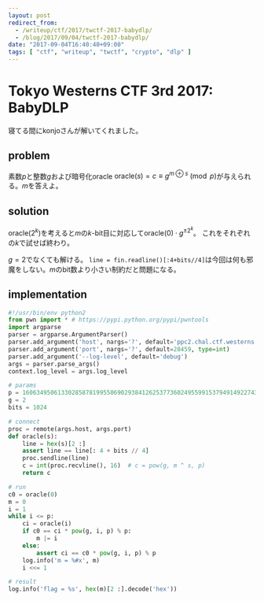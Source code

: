 ```yaml
---
layout: post
redirect_from:
  - /writeup/ctf/2017/twctf-2017-babydlp/
  - /blog/2017/09/04/twctf-2017-babydlp/
date: "2017-09-04T16:40:40+09:00"
tags: [ "ctf", "writeup", "twctf", "crypto", "dlp" ]
---
```


# Tokyo Westerns CTF 3rd 2017: BabyDLP

寝てる間にkonjoさんが解いてくれました。

## problem

素数$p$と整数$g$および暗号化oracle $\mathrm{oracle}(s) = c \equiv g^{m \oplus s} \pmod{p}$が与えられる。$m$を答えよ。

## solution

$\mathrm{oracle}(2^k)$を考えると$m$の$k$-bit目に対応して$\mathrm{oracle}(0) \cdot g^{\pm 2^k}$。
これをそれぞれの$k$で試せば終わり。

$g = 2$でなくても解ける。
`line = fin.readline()[:4+bits//4]`は今回は何も邪魔をしない。$m$のbit数より小さい制約だと問題になる。

## implementation

``` python
#!/usr/bin/env python2
from pwn import * # https://pypi.python.org/pypi/pwntools
import argparse
parser = argparse.ArgumentParser()
parser.add_argument('host', nargs='?', default='ppc2.chal.ctf.westerns.tokyo')
parser.add_argument('port', nargs='?', default=28459, type=int)
parser.add_argument('--log-level', default='debug')
args = parser.parse_args()
context.log_level = args.log_level

# params
p = 160634950613302858781995506902938412625377360249559915379491492274326359260806831823821711441204122060415286351711411013883400510041411782176467940678464161205204391247137689678794367049197824119717278923753940984084059450704378828123780678883777306239500480793044460796256306557893061457956479624163771194201
g = 2
bits = 1024

# connect
proc = remote(args.host, args.port)
def oracle(s):
    line = hex(s)[2 :]
    assert line == line[: 4 + bits // 4]
    proc.sendline(line)
    c = int(proc.recvline(), 16)  # c = pow(g, m ^ s, p)
    return c

# run
c0 = oracle(0)
m = 0
i = 1
while i <= p:
    ci = oracle(i)
    if c0 == ci * pow(g, i, p) % p:
        m |= i
    else:
        assert ci == c0 * pow(g, i, p) % p
    log.info('m = %#x', m)
    i <<= 1

# result
log.info('flag = %s', hex(m)[2 :].decode('hex'))
```
